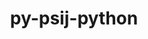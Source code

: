 ---
title: "py-psij-python"
layout: cache
categories: [package, develop]
meta: {"compilers": ["gcc@=11.4.0", "gcc@=9.4.0", "oneapi@=2024.2.1"], "num_specs": 29, "num_specs_by_stack": {"e4s": 8, "e4s-neoverse-v2": 8, "e4s-neoverse_v1": 3, "e4s-oneapi": 8, "e4s-power": 2, "root": 29}, "oss": ["ubuntu20.04", "ubuntu22.04"], "platforms": ["linux"], "stacks": ["e4s", "e4s-neoverse-v2", "e4s-neoverse_v1", "e4s-oneapi", "e4s-power", "root"], "targets": ["neoverse_v1", "neoverse_v2", "ppc64le", "x86_64_v3"], "versions": ["0.1.0.post2", "0.9.9"]}
spec_details: [{"compiler": "gcc@=11.4.0", "hash": "2dpjh3z4eeyhtkwnuxbh7pfgcxuityp3", "os": "ubuntu22.04", "platform": "linux", "size": "-", "stacks": ["e4s-neoverse-v2", "root"], "target": "neoverse_v2", "variants": ["build_system=python_pip"], "versions": ["0.9.9"]}, {"compiler": "gcc@=11.4.0", "hash": "2xhu72xe6cav2sb4fhkogc7wiuykzlom", "os": "ubuntu22.04", "platform": "linux", "size": "-", "stacks": ["e4s", "root"], "target": "x86_64_v3", "variants": ["build_system=python_pip"], "versions": ["0.9.9"]}, {"compiler": "oneapi@=2024.2.1", "hash": "52qi77sewgodxt4uaviv4onsh7nynrzf", "os": "ubuntu22.04", "platform": "linux", "size": "-", "stacks": ["e4s-oneapi", "root"], "target": "x86_64_v3", "variants": ["build_system=python_pip"], "versions": ["0.9.9"]}, {"compiler": "gcc@=11.4.0", "hash": "67w3jcxcyawhqh6t32uzxkq22equapzs", "os": "ubuntu22.04", "platform": "linux", "size": "-", "stacks": ["e4s-neoverse-v2", "root"], "target": "neoverse_v2", "variants": ["build_system=python_pip"], "versions": ["0.1.0.post2"]}, {"compiler": "oneapi@=2024.2.1", "hash": "akuwhvtq5vfotmob4wwtz3ihmaaea6et", "os": "ubuntu22.04", "platform": "linux", "size": "-", "stacks": ["e4s-oneapi", "root"], "target": "x86_64_v3", "variants": ["build_system=python_pip"], "versions": ["0.1.0.post2"]}, {"compiler": "gcc@=11.4.0", "hash": "bransiirwq54arszo5opbht3q2usckjr", "os": "ubuntu22.04", "platform": "linux", "size": "-", "stacks": ["e4s-neoverse_v1", "root"], "target": "neoverse_v1", "variants": ["build_system=python_pip"], "versions": ["0.1.0.post2"]}, {"compiler": "oneapi@=2024.2.1", "hash": "c7u4tlzvhtqxcv5krlchrs4r4iywifwr", "os": "ubuntu22.04", "platform": "linux", "size": "-", "stacks": ["e4s-oneapi", "root"], "target": "x86_64_v3", "variants": ["build_system=python_pip"], "versions": ["0.1.0.post2"]}, {"compiler": "gcc@=11.4.0", "hash": "cbsrjvayogrsqeyjrv7jgva34ku3plr7", "os": "ubuntu22.04", "platform": "linux", "size": "-", "stacks": ["e4s", "root"], "target": "x86_64_v3", "variants": ["build_system=python_pip"], "versions": ["0.1.0.post2"]}, {"compiler": "gcc@=11.4.0", "hash": "cohho66a2mqcnsq6xumfkyycm6kkradz", "os": "ubuntu22.04", "platform": "linux", "size": "-", "stacks": ["e4s", "root"], "target": "x86_64_v3", "variants": ["build_system=python_pip"], "versions": ["0.9.9"]}, {"compiler": "gcc@=11.4.0", "hash": "dis532itbigtxqoknpt43czox6xszu3m", "os": "ubuntu22.04", "platform": "linux", "size": "-", "stacks": ["e4s", "root"], "target": "x86_64_v3", "variants": ["build_system=python_pip"], "versions": ["0.9.9"]}, {"compiler": "gcc@=9.4.0", "hash": "f2i5sxdellevsnvp3emht4so5f6fqzci", "os": "ubuntu20.04", "platform": "linux", "size": "-", "stacks": ["e4s-power", "root"], "target": "ppc64le", "variants": ["build_system=python_pip"], "versions": ["0.1.0.post2"]}, {"compiler": "gcc@=11.4.0", "hash": "gj6by4kfpbdzqzbsu5baeqyj46bmvwbd", "os": "ubuntu22.04", "platform": "linux", "size": "-", "stacks": ["e4s-neoverse-v2", "root"], "target": "neoverse_v2", "variants": ["build_system=python_pip"], "versions": ["0.1.0.post2"]}, {"compiler": "gcc@=11.4.0", "hash": "hdteahdolndwcuhhil2i5ofjloalqkvw", "os": "ubuntu22.04", "platform": "linux", "size": "-", "stacks": ["e4s-neoverse-v2", "root"], "target": "neoverse_v2", "variants": ["build_system=python_pip"], "versions": ["0.9.9"]}, {"compiler": "gcc@=11.4.0", "hash": "kqyfef77ra42gmqjvobsuoido3d4jyus", "os": "ubuntu22.04", "platform": "linux", "size": "-", "stacks": ["e4s-neoverse-v2", "root"], "target": "neoverse_v2", "variants": ["build_system=python_pip"], "versions": ["0.1.0.post2"]}, {"compiler": "gcc@=11.4.0", "hash": "kz6p7dznfxbebtqhbjdod6wk7akxni5q", "os": "ubuntu22.04", "platform": "linux", "size": "-", "stacks": ["e4s-neoverse-v2", "root"], "target": "neoverse_v2", "variants": ["build_system=python_pip"], "versions": ["0.9.9"]}, {"compiler": "gcc@=11.4.0", "hash": "lebcfukh3kyj3aqxjunel3r35poag5zx", "os": "ubuntu22.04", "platform": "linux", "size": "-", "stacks": ["e4s-neoverse_v1", "root"], "target": "neoverse_v1", "variants": ["build_system=python_pip"], "versions": ["0.1.0.post2"]}, {"compiler": "gcc@=11.4.0", "hash": "m352wkgyscw7t7mrctgmem7ln5r742ec", "os": "ubuntu22.04", "platform": "linux", "size": "-", "stacks": ["e4s", "root"], "target": "x86_64_v3", "variants": ["build_system=python_pip"], "versions": ["0.1.0.post2"]}, {"compiler": "gcc@=9.4.0", "hash": "n7lg3xf47bmhs4zwu4pu4xt2uukpv2be", "os": "ubuntu20.04", "platform": "linux", "size": "-", "stacks": ["e4s-power", "root"], "target": "ppc64le", "variants": ["build_system=python_pip"], "versions": ["0.1.0.post2"]}, {"compiler": "gcc@=11.4.0", "hash": "now6fvikemk67us3dphysynvvtgbl74w", "os": "ubuntu22.04", "platform": "linux", "size": "-", "stacks": ["e4s-neoverse-v2", "root"], "target": "neoverse_v2", "variants": ["build_system=python_pip"], "versions": ["0.9.9"]}, {"compiler": "oneapi@=2024.2.1", "hash": "npkuihhs453stvonhzp2avagg2mnqzls", "os": "ubuntu22.04", "platform": "linux", "size": "-", "stacks": ["e4s-oneapi", "root"], "target": "x86_64_v3", "variants": ["build_system=python_pip"], "versions": ["0.1.0.post2"]}, {"compiler": "gcc@=11.4.0", "hash": "pj3abcnymxz64nnpekhscwioxxpds7kx", "os": "ubuntu22.04", "platform": "linux", "size": "-", "stacks": ["e4s", "root"], "target": "x86_64_v3", "variants": ["build_system=python_pip"], "versions": ["0.1.0.post2"]}, {"compiler": "oneapi@=2024.2.1", "hash": "sotgg5n6qzk33f3hw2ixnzmikfj2l6qk", "os": "ubuntu22.04", "platform": "linux", "size": "-", "stacks": ["e4s-oneapi", "root"], "target": "x86_64_v3", "variants": ["build_system=python_pip"], "versions": ["0.1.0.post2"]}, {"compiler": "oneapi@=2024.2.1", "hash": "tbj4cxsi6mojxufkorda3x5fb2u3qibb", "os": "ubuntu22.04", "platform": "linux", "size": "-", "stacks": ["e4s-oneapi", "root"], "target": "x86_64_v3", "variants": ["build_system=python_pip"], "versions": ["0.9.9"]}, {"compiler": "gcc@=11.4.0", "hash": "ts6urd725fntql3s26d5fgtjeq6b5vix", "os": "ubuntu22.04", "platform": "linux", "size": "-", "stacks": ["e4s", "root"], "target": "x86_64_v3", "variants": ["build_system=python_pip"], "versions": ["0.9.9"]}, {"compiler": "gcc@=11.4.0", "hash": "u4aw7uqah6apb5y5qpadojt5bg5iiu5f", "os": "ubuntu22.04", "platform": "linux", "size": "-", "stacks": ["e4s-neoverse_v1", "root"], "target": "neoverse_v1", "variants": ["build_system=python_pip"], "versions": ["0.1.0.post2"]}, {"compiler": "gcc@=11.4.0", "hash": "wbiwj3h2ja53xh7ascooziilx4ppmuzx", "os": "ubuntu22.04", "platform": "linux", "size": "-", "stacks": ["e4s-neoverse-v2", "root"], "target": "neoverse_v2", "variants": ["build_system=python_pip"], "versions": ["0.1.0.post2"]}, {"compiler": "oneapi@=2024.2.1", "hash": "wjkqvkxvtniuhqyfdgcyqkpysvcdkasu", "os": "ubuntu22.04", "platform": "linux", "size": "-", "stacks": ["e4s-oneapi", "root"], "target": "x86_64_v3", "variants": ["build_system=python_pip"], "versions": ["0.9.9"]}, {"compiler": "oneapi@=2024.2.1", "hash": "wsxlqjpr2ygg56lonw6ili3mcjo3edqx", "os": "ubuntu22.04", "platform": "linux", "size": "-", "stacks": ["e4s-oneapi", "root"], "target": "x86_64_v3", "variants": ["build_system=python_pip"], "versions": ["0.9.9"]}, {"compiler": "gcc@=11.4.0", "hash": "ytdjbvwaupvkqlmy65hv2rziwri73r6g", "os": "ubuntu22.04", "platform": "linux", "size": "-", "stacks": ["e4s", "root"], "target": "x86_64_v3", "variants": ["build_system=python_pip"], "versions": ["0.1.0.post2"]}]
---